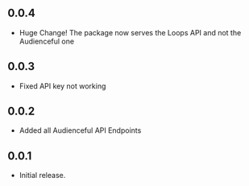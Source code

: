 ## 0.0.4

- Huge Change! The package now serves the Loops API and not the Audienceful one

## 0.0.3

- Fixed API key not working

## 0.0.2

- Added all Audienceful API Endpoints

## 0.0.1

- Initial release.
